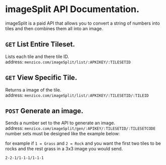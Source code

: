 # imageSplit API Documentation.
imageSplit is a paid API that allows you to convert a string of numbers into tiles and then combines them all into an image.

## `GET` List Entire Tileset.
Lists each tile and there tile ID. <br>
address: `menzico.com/imageSplit/list/:APKIKEY/:TILESETID`

## `GET` View Specific Tile.
Returns a image of the tile. <br>
address: `menzico.com/imageSplit/list/:APKIKEY/:TILESETID/:TILEID`

## `POST` Generate an image.
Sends a number set to the API to generate an image. <br>
address: `menzico.com/imageSplit/gen/:APIKEY/:TILESETID/:TILESETCODE` <br>
number sets must be designed like the example below: <br>

for example if `1 = Grass` and `2 = Rock` and you want the first two tiles to be rocks and the rest grass in a 3x3 image you would send. 
```
2-2-1/1-1-1/1-1-1
```
